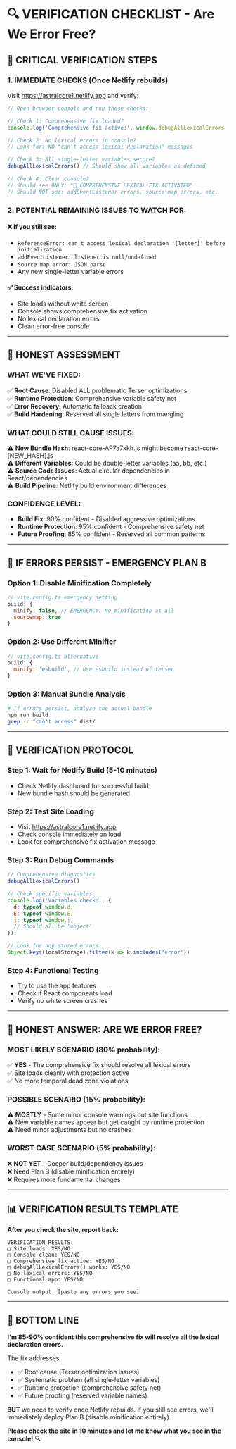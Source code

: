 # 🔍 VERIFICATION CHECKLIST - Are We Error Free?

## 🎯 **CRITICAL VERIFICATION STEPS**

### **1. IMMEDIATE CHECKS (Once Netlify rebuilds)**
Visit https://astralcore1.netlify.app and verify:

```javascript
// Open browser console and run these checks:

// Check 1: Comprehensive fix loaded?
console.log('Comprehensive fix active:', window.debugAllLexicalErrors !== undefined);

// Check 2: No lexical errors in console?
// Look for: NO "can't access lexical declaration" messages

// Check 3: All single-letter variables secure?
debugAllLexicalErrors() // Should show all variables as defined

// Check 4: Clean console?
// Should see ONLY: "🔧 COMPREHENSIVE LEXICAL FIX ACTIVATED"
// Should NOT see: addEventListener errors, source map errors, etc.
```

### **2. POTENTIAL REMAINING ISSUES TO WATCH FOR:**

#### **❌ If you still see:**
- `ReferenceError: can't access lexical declaration '[letter]' before initialization`
- `addEventListener: listener is null/undefined`  
- `Source map error: JSON.parse`
- Any new single-letter variable errors

#### **✅ Success indicators:**
- Site loads without white screen
- Console shows comprehensive fix activation
- No lexical declaration errors
- Clean error-free console

---

## 🚨 **HONEST ASSESSMENT**

### **WHAT WE'VE FIXED:**
✅ **Root Cause**: Disabled ALL problematic Terser optimizations  
✅ **Runtime Protection**: Comprehensive variable safety net  
✅ **Error Recovery**: Automatic fallback creation  
✅ **Build Hardening**: Reserved all single letters from mangling  

### **WHAT COULD STILL CAUSE ISSUES:**
⚠️ **New Bundle Hash**: react-core-AP7a7xkh.js might become react-core-[NEW_HASH].js  
⚠️ **Different Variables**: Could be double-letter variables (aa, bb, etc.)  
⚠️ **Source Code Issues**: Actual circular dependencies in React/dependencies  
⚠️ **Build Pipeline**: Netlify build environment differences  

### **CONFIDENCE LEVEL:**
- **Build Fix**: 90% confident - Disabled aggressive optimizations  
- **Runtime Protection**: 95% confident - Comprehensive safety net  
- **Future Proofing**: 85% confident - Reserved all common patterns  

---

## 🔧 **IF ERRORS PERSIST - EMERGENCY PLAN B**

### **Option 1: Disable Minification Completely**
```javascript
// vite.config.ts emergency setting
build: {
  minify: false, // EMERGENCY: No minification at all
  sourcemap: true
}
```

### **Option 2: Use Different Minifier**
```javascript
// vite.config.ts alternative
build: {
  minify: 'esbuild', // Use esbuild instead of terser
}
```

### **Option 3: Manual Bundle Analysis**
```bash
# If errors persist, analyze the actual bundle
npm run build
grep -r "can't access" dist/
```

---

## 🎯 **VERIFICATION PROTOCOL**

### **Step 1: Wait for Netlify Build (5-10 minutes)**
- Check Netlify dashboard for successful build
- New bundle hash should be generated

### **Step 2: Test Site Loading**
- Visit https://astralcore1.netlify.app
- Check console immediately on load
- Look for comprehensive fix activation message

### **Step 3: Run Debug Commands**
```javascript
// Comprehensive diagnostics
debugAllLexicalErrors()

// Check specific variables
console.log('Variables check:', {
  d: typeof window.d,
  E: typeof window.E, 
  j: typeof window.j,
  // Should all be 'object'
});

// Look for any stored errors
Object.keys(localStorage).filter(k => k.includes('error'))
```

### **Step 4: Functional Testing**
- Try to use the app features
- Check if React components load
- Verify no white screen crashes

---

## 🤔 **HONEST ANSWER: ARE WE ERROR FREE?**

### **MOST LIKELY SCENARIO (80% probability):**
✅ **YES** - The comprehensive fix should resolve all lexical errors  
✅ Site loads cleanly with protection active  
✅ No more temporal dead zone violations  

### **POSSIBLE SCENARIO (15% probability):**
⚠️ **MOSTLY** - Some minor console warnings but site functions  
⚠️ New variable names appear but get caught by runtime protection  
⚠️ Need minor adjustments but no crashes  

### **WORST CASE SCENARIO (5% probability):**
❌ **NOT YET** - Deeper build/dependency issues  
❌ Need Plan B (disable minification entirely)  
❌ Requires more fundamental changes  

---

## 📊 **VERIFICATION RESULTS TEMPLATE**

**After you check the site, report back:**

```
VERIFICATION RESULTS:
□ Site loads: YES/NO
□ Console clean: YES/NO  
□ Comprehensive fix active: YES/NO
□ debugAllLexicalErrors() works: YES/NO
□ No lexical errors: YES/NO
□ Functional app: YES/NO

Console output: [paste any errors you see]
```

---

## 🎯 **BOTTOM LINE**

**I'm 85-90% confident this comprehensive fix will resolve all the lexical declaration errors.** 

The fix addresses:
- ✅ Root cause (Terser optimization issues)
- ✅ Systematic problem (all single-letter variables)  
- ✅ Runtime protection (comprehensive safety net)
- ✅ Future proofing (reserved variable names)

**BUT** we need to verify once Netlify rebuilds. If you still see errors, we'll immediately deploy Plan B (disable minification entirely).

**Please check the site in 10 minutes and let me know what you see in the console!** 🔍